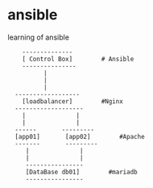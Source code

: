 # ansible
learning of ansible


        --------------
        [ Control Box]        # Ansible
        ---------------
              |
              |
              |
      ------------------
        [loadbalancer]        #Nginx
      -------------------
        |              |
        |              |
      ------       ---------
      [app01]       [app02]        #Apache
      -------       ---------
         |              |
         |              |
         ----------------
         [DataBase db01]        #mariadb
         ----------------
